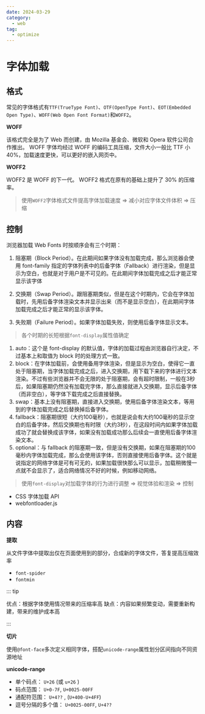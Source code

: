 ```yaml
---
date: 2024-03-29
category:
  - web
tag:
  - optimize
---
```


# 字体加载

## 格式

常见的字体格式有`TTF(TrueType Font)`、`OTF(OpenType Font)`、`EOT(Embedded Open Type)`、`WOFF(Web Open Font Format)`和`WOFF2`。

**WOFF**

该格式完全是为了 Web 而创建，由 Mozilla 基金会、微软和 Opera 软件公司合作推出。 WOFF 字体均经过 WOFF 的编码工具压缩，文件大小一般比 TTF 小 40%，加载速度更快，可以更好的嵌入网页中。

**WOFF2**

WOFF2 是 WOFF 的下一代。 WOFF2 格式在原有的基础上提升了 30% 的压缩率。

> 使用`WOFF2`字体格式文件提高字体加载速度 => 减小对应字体文件体积 => 压缩

## 控制

浏览器加载 Web Fonts 时按顺序会有三个时期：

1. 阻塞期（Block Period）。在此期间如果字体没有加载完成，那么浏览器会使用 font-family 指定的字体列表中的后备字体（Fallback）进行渲染，但是显示为空白，也就是对于用户是不可见的。在此期间字体加载完成之后才能正常显示该字体

2. 交换期（Swap Period）。跟阻塞期类似，但是在这个时期内，它会在字体加载时，先用后备字体渲染文本并显示出来（而不是显示空白），在此期间字体加载完成之后才能正常的显示该字体。

3. 失败期（Failure Period）。如果字体加载失败，则使用后备字体显示文本。

> 各个时期的长短根据`font-display`属性值确定

1. auto：这个是 font-display 的默认值，字体的加载过程由浏览器自行决定，不过基本上和取值为 block 时的处理方式一致。
2. block：在字体加载前，会使用备用字体渲染，但是显示为空白，使得它一直处于阻塞期，当字体加载完成之后，进入交换期，用下载下来的字体进行文本渲染。不过有些浏览器并不会无限的处于阻塞期，会有超时限制，一般在3秒后，如果阻塞期仍然没有加载完字体，那么直接就进入交换期，显示后备字体（而非空白），等字体下载完成之后直接替换。
3. swap：基本上没有阻塞期，直接进入交换期，使用后备字体渲染文本，等用到的字体加载完成之后替换掉后备字体。
4. fallback：阻塞期很短（大约100毫秒），也就是说会有大约100毫秒的显示空白的后备字体，然后交换期也有时限（大约3秒），在这段时间内如果字体加载成功了就会替换成该字体，如果没有加载成功那么后续会一直使用后备字体渲染文本。
5. optional：与 fallback 的阻塞期一致，但是没有交换期，如果在阻塞期的100毫秒内字体加载完成，那么会使用该字体，否则直接使用后备字体。这个就是说指定的网络字体是可有可无的，如果加载很快那么可以显示，加载稍微慢一点就不会显示了，适合网络情况不好的时候，例如移动网络。

> 使用`font-display`对加载字体的行为进行调整 => 视觉体验和渲染 => 控制

- CSS 字体加载 API
- webfontloader.js

## 内容

**提取**

从文件字体中提取出仅在页面使用到的部分，合成新的字体文件，答复提高压缩效率

- `font-spider`
- `fontmin`

::: tip

优点：根据字体使用情况带来的压缩率高
缺点：内容如果频繁变动，需要重新构建，带来的维护成本高

:::

**切片**

使用`@font-face`多次定义相同字体，搭配`unicode-range`属性划分区间指向不同资源地址

**unicode-range**

- 单个码点： `U+26` (或 `u+26` )
- 码点范围： `U+0-7F`, `U+0025-00FF`
- 通配符范围： `U+4??` , (`U+400-U+4FF`)
- 逗号分隔的多个值： `U+0025-00FF`, `U+4??`

